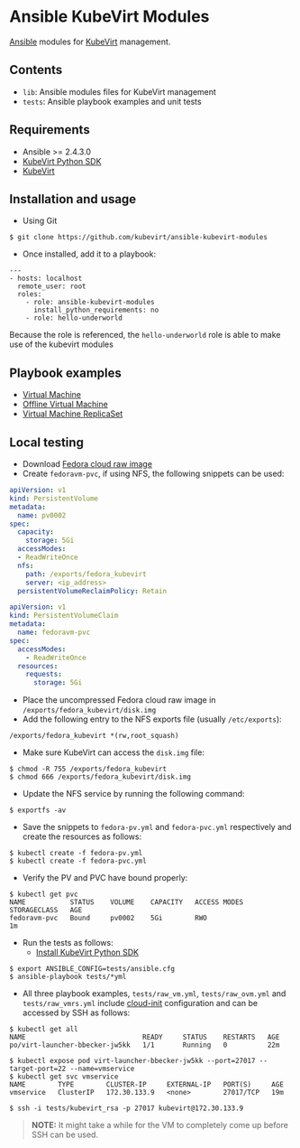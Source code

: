 # Ansible KubeVirt Modules

[Ansible](https://github.com/ansible/ansible) modules for [KubeVirt](https://github.com/kubevirt/kubevirt) management.

## Contents

- `lib`: Ansible modules files for KubeVirt management
- `tests`: Ansible playbook examples and unit tests

## Requirements

- Ansible >= 2.4.3.0
- [KubeVirt Python SDK](https://github.com/kubevirt/client-python)
- [KubeVirt](https://github.com/kubevirt/kubevirt)

## Installation and usage

* Using Git

```
$ git clone https://github.com/kubevirt/ansible-kubevirt-modules
```

* Once installed, add it to a playbook:

```
---
- hosts: localhost
  remote_user: root
  roles:
    - role: ansible-kubevirt-modules
      install_python_requirements: no
    - role: hello-underworld
```

Because the role is referenced, the `hello-underworld` role is able to make use of the kubevirt modules

## Playbook examples

* [Virtual Machine](tests/raw_vm.yml)
* [Offline Virtual Machine](tests/raw_ovm.yml)
* [Virtual Machine ReplicaSet](tests/raw_vmrs.yml)

## Local testing

- Download [Fedora cloud raw image](https://alt.fedoraproject.org/cloud/)
- Create `fedoravm-pvc`, if using NFS, the following snippets can be used:

```yaml
apiVersion: v1
kind: PersistentVolume
metadata:
  name: pv0002
spec:
  capacity:
    storage: 5Gi
  accessModes:
  - ReadWriteOnce
  nfs:
    path: /exports/fedora_kubevirt
    server: <ip_address>
  persistentVolumeReclaimPolicy: Retain
```

```yaml
apiVersion: v1
kind: PersistentVolumeClaim
metadata:
  name: fedoravm-pvc
spec:
  accessModes:
    - ReadWriteOnce
  resources:
    requests:
      storage: 5Gi
```

- Place the uncompressed Fedora cloud raw image in `/exports/fedora_kubevirt/disk.img`
- Add the following entry to the NFS exports file (usually `/etc/exports`):

```
/exports/fedora_kubevirt *(rw,root_squash)
```

- Make sure KubeVirt can access the `disk.img` file:

```shell
$ chmod -R 755 /exports/fedora_kubevirt
$ chmod 666 /exports/fedora_kubevirt/disk.img
```

- Update the NFS service by running the following command:

```shell
$ exportfs -av
```

- Save the snippets to `fedora-pv.yml` and `fedora-pvc.yml` respectively and create the resources as follows:

```shell
$ kubectl create -f fedora-pv.yml
$ kubectl create -f fedora-pvc.yml
```

- Verify the PV and PVC have bound properly:

```shell
$ kubectl get pvc
NAME           STATUS    VOLUME    CAPACITY   ACCESS MODES   STORAGECLASS   AGE
fedoravm-pvc   Bound     pv0002    5Gi        RWO                           1m
```

- Run the tests as follows:
  - [Install KubeVirt Python SDK](https://github.com/kubevirt/client-python#installation--usage)

```shell
$ export ANSIBLE_CONFIG=tests/ansible.cfg
$ ansible-playbook tests/*yml
```

- All three playbook examples, `tests/raw_vm.yml`, `tests/raw_ovm.yml` and `tests/raw_vmrs.yml` include [cloud-init](http://cloudinit.readthedocs.io/en/latest/) configuration and can be accessed by SSH as follows:

```shell
$ kubectl get all
NAME                             READY     STATUS    RESTARTS   AGE
po/virt-launcher-bbecker-jw5kk   1/1       Running   0          22m

$ kubectl expose pod virt-launcher-bbecker-jw5kk --port=27017 --target-port=22 --name=vmservice
$ kubectl get svc vmservice
NAME        TYPE        CLUSTER-IP     EXTERNAL-IP   PORT(S)     AGE
vmservice   ClusterIP   172.30.133.9   <none>        27017/TCP   19m

$ ssh -i tests/kubevirt_rsa -p 27017 kubevirt@172.30.133.9
```

> **NOTE:** It might take a while for the VM to completely come up before SSH can be used.
